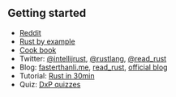 ## Getting started

* [Reddit](https://www.reddit.com/r/rust/)
* [Rust by example](https://doc.rust-lang.org/rust-by-example/index.html)
* [Cook book](https://doc.rust-lang.org/book/index.html)
* Twitter: [@intellijrust](https://twitter.com/intellijrust), [@rustlang](https://twitter.com/rustlang), [@read_rust](https://twitter.com/read_rust)
* Blog: [fasterthanli.me](https://fasterthanli.me/), [read_rust](https://readrust.net/), [official blog](https://blog.rust-lang.org/)
* Tutorial: [Rust in 30min](https://fasterthanli.me/blog/2020/a-half-hour-to-learn-rust/)
* Quiz: [DxP quizzes](https://training.dxp.delivery/quiz/assessment)
